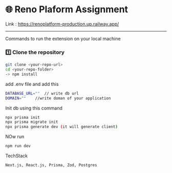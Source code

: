 # 🌐 Reno Plaform Assignment

Link : https://renoplatform-production.up.railway.app/

---

Commands to run the extension on your local machine

### 1️⃣ Clone the repository  
```bash
git clone <your-repo-url>
cd <your-repo-folder>
-> npm install
```

add .env file and add this 
```bash
DATABASE_URL=""  // write db url
DOMAIN=""    //write doman of your application
```

Init db using this command 
```bash
npx prisma init
npx prisma migrate init
npx prisma generate dev (it will generate client)
```

NOw run 
```bash
npm run dev 
```

TechStack
```bash
Next.js, React.js, Prisma, Zod, Postgres

```

